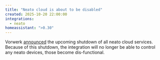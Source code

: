 ```yaml
---
title: "Neato cloud is about to be disabled"
created: 2025-10-20 22:00:00
integrations:
  - neato
homeassistant: ">0.30"
---
```


Vorwerk [announced](https://support.neatorobotics.com/support/solutions/articles/204000073686) the upcoming shutdown of all neato cloud services. Because of this shutdown, the integration will no longer be able to control any neato devices, those become dis-functional.
